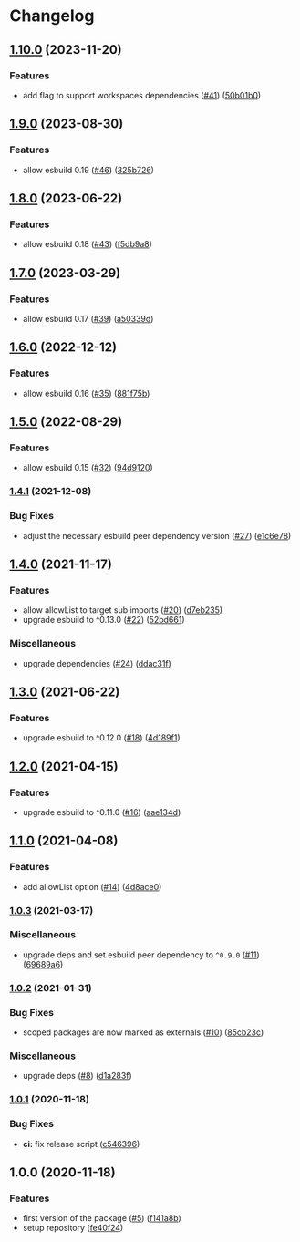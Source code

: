 # Changelog

## [1.10.0](https://www.github.com/pradel/esbuild-node-externals/compare/v1.9.0...v1.10.0) (2023-11-20)


### Features

* add flag to support workspaces dependencies ([#41](https://www.github.com/pradel/esbuild-node-externals/issues/41)) ([50b01b0](https://www.github.com/pradel/esbuild-node-externals/commit/50b01b0e106c3427b72b3366d47df6876b4ddcc5))

## [1.9.0](https://www.github.com/pradel/esbuild-node-externals/compare/v1.8.0...v1.9.0) (2023-08-30)


### Features

* allow esbuild 0.19 ([#46](https://www.github.com/pradel/esbuild-node-externals/issues/46)) ([325b726](https://www.github.com/pradel/esbuild-node-externals/commit/325b726022720d98e7e60393fb79a645134070c4))

## [1.8.0](https://www.github.com/pradel/esbuild-node-externals/compare/v1.7.0...v1.8.0) (2023-06-22)


### Features

* allow esbuild 0.18 ([#43](https://www.github.com/pradel/esbuild-node-externals/issues/43)) ([f5db9a8](https://www.github.com/pradel/esbuild-node-externals/commit/f5db9a88cfec3c35a0f8e916d8e6271c98981c65))

## [1.7.0](https://www.github.com/pradel/esbuild-node-externals/compare/v1.6.0...v1.7.0) (2023-03-29)


### Features

* allow esbuild 0.17 ([#39](https://www.github.com/pradel/esbuild-node-externals/issues/39)) ([a50339d](https://www.github.com/pradel/esbuild-node-externals/commit/a50339d0873e0bb19c86c153f569d8b88890a021))

## [1.6.0](https://www.github.com/pradel/esbuild-node-externals/compare/v1.5.0...v1.6.0) (2022-12-12)


### Features

* allow esbuild 0.16 ([#35](https://www.github.com/pradel/esbuild-node-externals/issues/35)) ([881f75b](https://www.github.com/pradel/esbuild-node-externals/commit/881f75ba61a18b888c54d1dafb0ac5d11d05c65c))

## [1.5.0](https://www.github.com/pradel/esbuild-node-externals/compare/v1.4.1...v1.5.0) (2022-08-29)


### Features

* allow esbuild 0.15 ([#32](https://www.github.com/pradel/esbuild-node-externals/issues/32)) ([94d9120](https://www.github.com/pradel/esbuild-node-externals/commit/94d9120959725eca020e66aa308f15c866e63bda))

### [1.4.1](https://www.github.com/pradel/esbuild-node-externals/compare/v1.4.0...v1.4.1) (2021-12-08)


### Bug Fixes

* adjust the necessary esbuild peer dependency version ([#27](https://www.github.com/pradel/esbuild-node-externals/issues/27)) ([e1c6e78](https://www.github.com/pradel/esbuild-node-externals/commit/e1c6e786ee6e917f0d7c885b97b91ee93cbb30d5))

## [1.4.0](https://www.github.com/pradel/esbuild-node-externals/compare/v1.3.0...v1.4.0) (2021-11-17)


### Features

* allow allowList to target sub imports ([#20](https://www.github.com/pradel/esbuild-node-externals/issues/20)) ([d7eb235](https://www.github.com/pradel/esbuild-node-externals/commit/d7eb23522424e26fe849c0ce1b51985e358053fd))
* upgrade esbuild to ^0.13.0 ([#22](https://www.github.com/pradel/esbuild-node-externals/issues/22)) ([52bd661](https://www.github.com/pradel/esbuild-node-externals/commit/52bd661e54891cab5581028fdec51a7040bc2ac6))


### Miscellaneous

* upgrade dependencies ([#24](https://www.github.com/pradel/esbuild-node-externals/issues/24)) ([ddac31f](https://www.github.com/pradel/esbuild-node-externals/commit/ddac31fef609d9ac41f9e084bb1202a50820c16c))

## [1.3.0](https://www.github.com/pradel/esbuild-node-externals/compare/v1.2.0...v1.3.0) (2021-06-22)


### Features

* upgrade esbuild to ^0.12.0 ([#18](https://www.github.com/pradel/esbuild-node-externals/issues/18)) ([4d189f1](https://www.github.com/pradel/esbuild-node-externals/commit/4d189f18f649b1c5bfc0c2713a4ceb1ed455bf8b))

## [1.2.0](https://www.github.com/pradel/esbuild-node-externals/compare/v1.1.0...v1.2.0) (2021-04-15)


### Features

* upgrade esbuild to ^0.11.0 ([#16](https://www.github.com/pradel/esbuild-node-externals/issues/16)) ([aae134d](https://www.github.com/pradel/esbuild-node-externals/commit/aae134d7b1fa36f528eddf4f6b4c0595fa321525))

## [1.1.0](https://www.github.com/pradel/esbuild-node-externals/compare/v1.0.3...v1.1.0) (2021-04-08)


### Features

* add allowList option ([#14](https://www.github.com/pradel/esbuild-node-externals/issues/14)) ([4d8ace0](https://www.github.com/pradel/esbuild-node-externals/commit/4d8ace040851a5acd72c980985706754a9f559bc))

### [1.0.3](https://www.github.com/pradel/esbuild-node-externals/compare/v1.0.2...v1.0.3) (2021-03-17)


### Miscellaneous

* upgrade deps and set esbuild peer dependency to `^0.9.0` ([#11](https://www.github.com/pradel/esbuild-node-externals/issues/11)) ([69689a6](https://www.github.com/pradel/esbuild-node-externals/commit/69689a601a7cb1d317e29279d4800b328c5993b7))

### [1.0.2](https://www.github.com/pradel/esbuild-node-externals/compare/v1.0.1...v1.0.2) (2021-01-31)


### Bug Fixes

* scoped packages are now marked as externals ([#10](https://www.github.com/pradel/esbuild-node-externals/issues/10)) ([85cb23c](https://www.github.com/pradel/esbuild-node-externals/commit/85cb23c231e3073c7347020636aca4a01df1af5e))


### Miscellaneous

* upgrade deps ([#8](https://www.github.com/pradel/esbuild-node-externals/issues/8)) ([d1a283f](https://www.github.com/pradel/esbuild-node-externals/commit/d1a283f3ab2ca2d13952af1b1e1ab387f7015083))

### [1.0.1](https://www.github.com/pradel/esbuild-node-externals/compare/v1.0.0...v1.0.1) (2020-11-18)


### Bug Fixes

* **ci:** fix release script ([c546396](https://www.github.com/pradel/esbuild-node-externals/commit/c546396eecda193c98e2949b0d9d4764e76facff))

## 1.0.0 (2020-11-18)


### Features

* first version of the package ([#5](https://www.github.com/pradel/esbuild-node-externals/issues/5)) ([f141a8b](https://www.github.com/pradel/esbuild-node-externals/commit/f141a8b0661e4603f565bab3be9c189c37c1d299))
* setup repository ([fe40f24](https://www.github.com/pradel/esbuild-node-externals/commit/fe40f243a8eabd7c12e0360858d8cd84cd2720b3))

